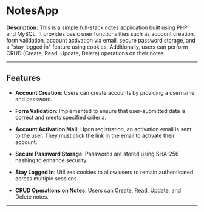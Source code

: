 # NotesApp

**Description:**
This is a simple full-stack notes application built using PHP and MySQL. It provides basic user functionalities such as account creation, form validation, account activation via email, secure password storage, and a "stay logged in" feature using cookies. Additionally, users can perform CRUD (Create, Read, Update, Delete) operations on their notes.

---

## Features

- **Account Creation**: Users can create accounts by providing a username and password.

- **Form Validation**: Implemented to ensure that user-submitted data is correct and meets specified criteria.

- **Account Activation Mail**: Upon registration, an activation email is sent to the user. They must click the link in the email to activate their account.

- **Secure Password Storage**: Passwords are stored using SHA-256 hashing to enhance security.

- **Stay Logged In**: Utilizes cookies to allow users to remain authenticated across multiple sessions.

- **CRUD Operations on Notes**: Users can Create, Read, Update, and Delete notes.

---
